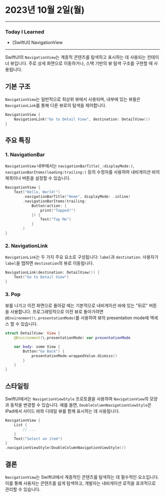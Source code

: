 # 2023년 10월 2일(월)

---

### Today I Learned 

- [SwiftUI] NavigationView

---

SwiftUI의 `NavigationView`는 계층적 콘텐츠를 탐색하고 표시하는 데 사용되는 컨테이너 뷰입니다. 주로 상세 화면으로 이동하거나, 스택 기반의 뷰 탐색 구조를 구현할 때 사용됩니다.

## 기본 구조

`NavigationView`는 일반적으로 최상위 뷰에서 사용되며, 내부에 있는 뷰들은 `NavigationLink`를 통해 다른 뷰로의 탐색을 제어합니다.

```swift
NavigationView {
    NavigationLink("Go to Detail View", destination: DetailView())
}
```

## 주요 특징

### 1. NavigationBar

`NavigationView` 내부에서는 `navigationBarTitle(_:displayMode:)`, `navigationBarItems(leading:trailing:)` 등의 수정자를 사용하여 내비게이션 바의 제목이나 버튼을 설정할 수 있습니다.

```swift
NavigationView {
    Text("Hello, World!")
        .navigationBarTitle("Home", displayMode: .inline)
        .navigationBarItems(trailing:
            Button(action: {
                print("Tapped!")
            }) {
                Text("Tap Me")
            }
        )
}
```

### 2. NavigationLink

`NavigationLink`는 두 가지 주요 요소로 구성됩니다: `label`과 `destination`. 사용자가 `label`을 탭하면 `destination`의 뷰로 이동됩니다.

```swift
NavigationLink(destination: DetailView()) {
    Text("Go to Detail View")
}
```

### 3. Pop

뷰를 나가고 이전 화면으로 돌아갈 때는 기본적으로 내비게이션 바에 있는 "뒤로" 버튼을 사용합니다. 프로그래밍적으로 이전 뷰로 돌아가려면 `@Environment(\.presentationMode)`를 사용하여 뷰의 presentation mode에 액세스 할 수 있습니다.

```swift
struct DetailView: View {
    @Environment(\.presentationMode) var presentationMode

    var body: some View {
        Button("Go Back") {
            presentationMode.wrappedValue.dismiss()
        }
    }
}
```

## 스타일링

SwiftUI에서는 `NavigationViewStyle` 프로토콜을 사용하여 `NavigationView`의 모양과 동작을 변경할 수 있습니다. 예를 들면, `DoubleColumnNavigationViewStyle`은 iPad에서 사이드 바와 디테일 뷰를 함께 표시하는 데 사용됩니다.

```swift
NavigationView {
    List {
        // ...
    }
    Text("Select an item")
}
.navigationViewStyle(DoubleColumnNavigationViewStyle())
```

## 결론

`NavigationView`는 SwiftUI에서 계층적인 콘텐츠를 탐색하는 데 필수적인 요소입니다. 이를 통해 사용자는 콘텐츠를 쉽게 탐색하고, 개발자는 내비게이션 로직을 효과적으로 관리할 수 있습니다.